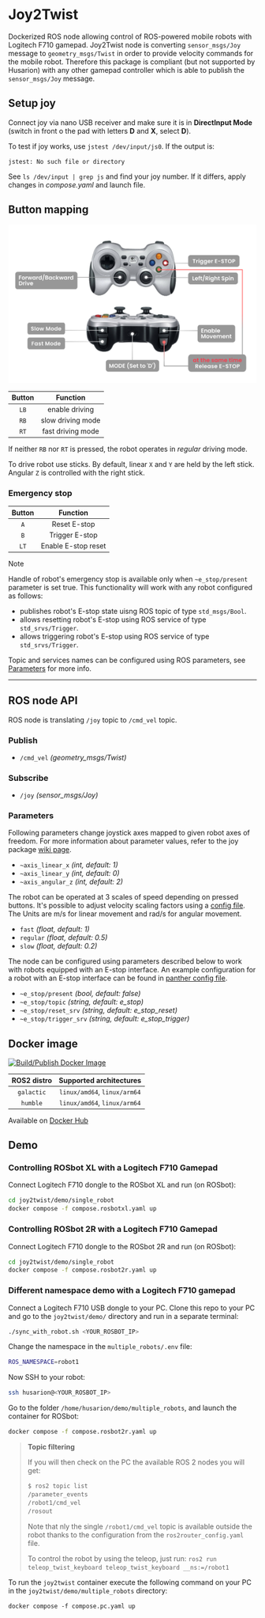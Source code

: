 # Joy2Twist

Dockerized ROS node allowing control of ROS-powered mobile robots with Logitech F710 gamepad. Joy2Twist node is converting `sensor_msgs/Joy` message to `geometry_msgs/Twist` in order to provide velocity commands for the mobile robot. Therefore this package is compliant (but not supported by Husarion) with any other gamepad controller which is able to publish the `sensor_msgs/Joy` message.

## Setup joy

Connect joy via nano USB receiver and make sure it is in **DirectInput Mode** (switch in front o the pad with letters **D** and **X**, select **D**).

To test if joy works, use `jstest /dev/input/js0`.
If the output is:

```
jstest: No such file or directory
```

See `ls /dev/input | grep js` and find your joy number. If it differs, apply changes in *compose.yaml* and launch file.

## Button mapping

![Gamepad legend](.docs/gamepad-legend-panther.png)

| Button |     Function      |
| :----: | :---------------: |
|  `LB`  |  enable driving   |
|  `RB`  | slow driving mode |
|  `RT`  | fast driving mode |

If neither `RB` nor `RT` is pressed, the robot operates in *regular* driving mode.

To drive robot use sticks.
By default, linear `X` and `Y` are held by the left stick. Angular `Z` is controlled with the right stick.

### Emergency stop

| Button |      Function       |
| :----: | :-----------------: |
|  `A`   |    Reset E-stop     |
|  `B`   |   Trigger E-stop    |
|  `LT`  | Enable E-stop reset |

> [!NOTE] 
> Handle of robot's emergency stop is available only when `~e_stop/present` parameter is set true. This functionality will work with any robot configured as follows:
> - publishes robot's E-stop state uisng ROS topic of type `std_msgs/Bool`.
> - allows resetting robot's E-stop using ROS service of type `std_srvs/Trigger`.
> - allows triggering robot's E-stop using ROS service of type `std_srvs/Trigger`.
> 
> Topic and services names can be configured using ROS parameters, see [Parameters](#parameters) for more info.

---
## ROS node API

ROS node is translating `/joy` topic to `/cmd_vel` topic.


### Publish

- `/cmd_vel` *(geometry_msgs/Twist)*

### Subscribe

- `/joy` *(sensor_msgs/Joy)*

### Parameters

Following parameters change joystick axes mapped to given robot axes of freedom. For more information about parameter values, refer to the joy package [wiki page](http://wiki.ros.org/joy#Logitech_Wireless_Gamepad_F710_.28DirectInput_Mode.29).

- `~axis_linear_x`      *(int, default: 1)*
- `~axis_linear_y`      *(int, default: 0)*
- `~axis_angular_z`     *(int, default: 2)*

The robot can be operated at 3 scales of speed depending on pressed buttons. It's possible to adjust velocity scaling factors using a [config file](./joy2twist/config/joy2twist.yaml). The Units are m/s for linear movement and rad/s for angular movement.

- `fast`    *(float, default: 1)*
- `regular` *(float, default: 0.5)*
- `slow`    *(float, default: 0.2)*

The node can be configured using parameters described below to work with robots equipped with an E-stop interface. An example configuration for a robot with an E-stop interface can be found in [panther config file](./joy2twist/config/joy2twist_panther.yaml).

- `~e_stop/present`         *(bool, default: false)*
- `~e_stop/topic`           *(string, default: e_stop)*
- `~e_stop/reset_srv`       *(string, default: e_stop_reset)*
- `~e_stop/trigger_srv`     *(string, default: e_stop_trigger)*

## Docker image

[![Build/Publish Docker Image](https://github.com/husarion/joy2twist/actions/workflows/build-docker-image.yaml/badge.svg)](https://github.com/husarion/joy2twist/actions/workflows/build-docker-image.yaml)

| ROS2 distro |   Supported architectures    |
| :---------: | :--------------------------: |
| `galactic`  | `linux/amd64`, `linux/arm64` |
|  `humble`   | `linux/amd64`, `linux/arm64` |

Available on [Docker Hub](https://hub.docker.com/r/husarion/joy2twist/tags)

## Demo

### Controlling ROSbot XL with a Logitech F710 Gamepad

Connect Logitech F710 dongle to the ROSbot XL and run (on ROSbot):

```bash
cd joy2twist/demo/single_robot
docker compose -f compose.rosbotxl.yaml up
 ```

### Controlling ROSbot 2R with a Logitech F710 Gamepad

Connect Logitech F710 dongle to the ROSbot 2R and run (on ROSbot):

```bash
cd joy2twist/demo/single_robot
docker compose -f compose.rosbot2r.yaml up
 ```

### Different namespace demo with a Logitech F710 gamepad

Connect a Logitech F710 USB dongle to your PC. Clone this repo to your PC and go to the `joy2twist/demo/` directory and run in a separate terminal:

```bash
./sync_with_robot.sh <YOUR_ROSBOT_IP>
```

Change the namespace in the `multiple_robots/.env` file:

```bash
ROS_NAMESPACE=robot1
```

Now SSH to your robot:

```bash
ssh husarion@<YOUR_ROSBOT_IP>
```

Go to the folder `/home/husarion/demo/multiple_robots`, and launch the container for ROSbot:

```bash
docker compose -f compose.rosbot2r.yaml up
```

> **Topic filtering**
>
> If you will then check on the PC the available ROS 2 nodes you will get:
> 
> ```bash
> $ ros2 topic list
> /parameter_events
> /robot1/cmd_vel
> /rosout
> ```
> 
> Note that nly the single `/robot1/cmd_vel` topic is available outside the robot thanks to the configuration from the `ros2router_config.yaml` file.
>
> To control the robot by using the teleop, just run: `ros2 run teleop_twist_keyboard teleop_twist_keyboard __ns:=/robot1`

To run the `joy2twist` container execute the following command on your PC in the `joy2twist/demo/multiple_robots` directory:

```
docker compose -f compose.pc.yaml up
```
